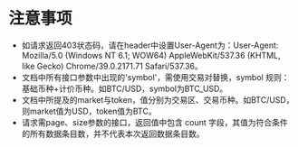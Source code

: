 # 注意事项

*   如请求返回403状态码，请在header中设置User-Agent为：User-Agent: Mozilla/5.0 (Windows NT 6.1; WOW64) AppleWebKit/537.36 (KHTML, like Gecko) Chrome/39.0.2171.71 Safari/537.36。
*   文档中所有接口参数中出现的'symbol'，需使用交易对替换，symbol 规则： 基础币种+计价币种。如BTC/USD，symbol为BTC_USD。
*   文档中所提及的market与token，值分别为交易区、交易币种。如BTC/USD，则market值为USD，token值为BTC。
*   请求需page、size参数的接口，返回值中包含 count 字段，其值为符合条件的所有数据条目数，并不代表本次返回数据条目数。

